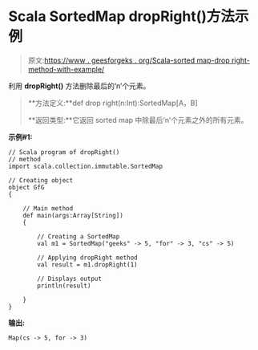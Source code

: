 # Scala SortedMap dropRight()方法示例

> 原文:[https://www . geesforgeks . org/Scala-sorted map-drop right-method-with-example/](https://www.geeksforgeeks.org/scala-sortedmap-dropright-method-with-example/)

利用 **dropRight()** 方法删除最后的‘n’个元素。

> **方法定义:**def drop right(n:Int):SortedMap[A，B]
> 
> **返回类型:**它返回 sorted map 中除最后‘n’个元素之外的所有元素。

**示例#1:**

```
// Scala program of dropRight()
// method
import scala.collection.immutable.SortedMap

// Creating object
object GfG
{ 

    // Main method
    def main(args:Array[String])
    {

        // Creating a SortedMap
        val m1 = SortedMap("geeks" -> 5, "for" -> 3, "cs" -> 5)

        // Applying dropRight method
        val result = m1.dropRight(1)

        // Displays output
        println(result)

    }
}
```

**输出:**

```
Map(cs -> 5, for -> 3)

```